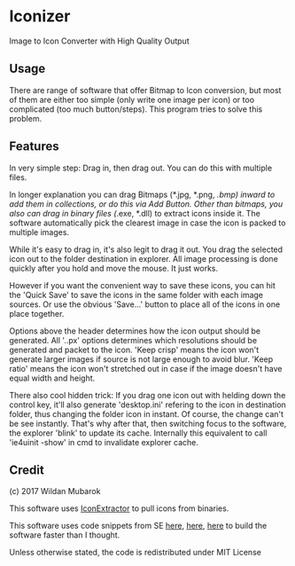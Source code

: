 # Iconizer

Image to Icon Converter with High Quality Output

## Usage

There are range of software that offer Bitmap to Icon conversion, but most of them are either too simple (only write one image per icon) or too complicated (too much button/steps). This program tries to solve this problem.

## Features

In very simple step: Drag in, then drag out. You can do this with multiple files.

In longer explanation you can drag Bitmaps (*.jpg, *.png, *.bmp) inward to add them in collections, or do this via Add Button. Other than bitmaps, you also can drag in binary files (*.exe, *.dll) to extract icons inside it. The software automatically pick the clearest image in case the icon is packed to multiple images.

While it's easy to drag in, it's also legit to drag it out. You drag the selected icon out to the folder destination in explorer. All image processing is done quickly after you hold and move the mouse. It just works. 

However if you want the convenient way to save these icons, you can hit the 'Quick Save' to save the icons in the same folder with each image sources. Or use the obvious 'Save...' button to place all of the icons in one place together.

Options above the header determines how the icon output should be generated. All '..px' options determines which resolutions should be generated and packet to the icon. 'Keep crisp' means the icon won't generate larger images if source is not large enough to avoid blur. 'Keep ratio' means the icon won't stretched out in case if the image doesn't have equal width and height.

There also cool hidden trick: If you drag one icon out with helding down the control key, it'll also generate 'desktop.ini' refering to the icon in destination folder, thus changing the folder icon in instant. Of course, the change can't be see instantly. That's why after that, then switching focus to the software, the explorer 'blink' to update its cache. Internally this equivalent to call 'ie4uinit -show' in cmd to invalidate explorer cache.

## Credit

(c) 2017 Wildan Mubarok

This software uses [IconExtractor](https://github.com/TsudaKageyu/IconExtractor/) to pull icons from binaries.

This software uses code snippets from SE [here](https://stackoverflow.com/a/32530019/3908409), [here](https://stackoverflow.com/a/24199315/3908409), [here](https://stackoverflow.com/a/1078898/3908409) to build the software faster than I thought.

Unless otherwise stated, the code is redistributed under MIT License